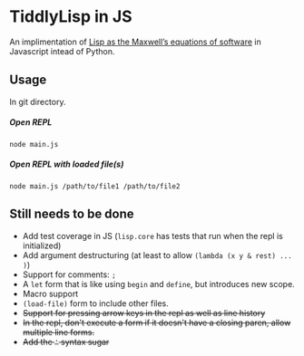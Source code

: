 # TiddlyLisp in JS

An implimentation of [Lisp as the Maxwell’s equations of software](http://www.michaelnielsen.org/ddi/lisp-as-the-maxwells-equations-of-software/)
in Javascript intead of Python.

## Usage

In git directory.

##### Open REPL

```
node main.js
```

##### Open REPL with loaded file(s)

```
node main.js /path/to/file1 /path/to/file2
```

## Still needs to be done

- Add test coverage in JS (`lisp.core` has tests that run when the repl is initialized)
- Add argument destructuring (at least to allow `(lambda (x y & rest) ... )`)
- Support for comments: `;`
- A `let` form that is like using `begin` and `define`, but introduces new scope.
- Macro support
- `(load-file)` form to include other files.
- ~~Support for pressing arrow keys in the repl as well as line history~~
- ~~In the repl, don't execute a form if it doesn't have a closing paren, allow multiple line forms.~~
- ~~Add the `'` syntax sugar~~
